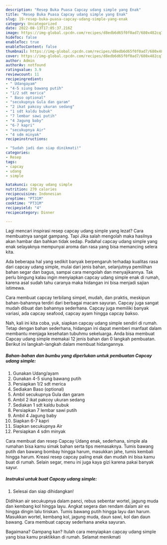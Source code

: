 ```yaml
---
description: "Resep Buka Puasa Capcay udang simple yang Enak"
title: "Resep Buka Puasa Capcay udang simple yang Enak"
slug: 19-resep-buka-puasa-capcay-udang-simple-yang-enak
category: Uncategorized
date: 2022-08-13T17:05:37.216Z
image: https://img-global.cpcdn.com/recipes/d8edb6d65f0f0ad7/680x482cq70/capcay-udang-simple-foto-resep-utama.jpg
hideToc: false
enableToc: true
enableTocContent: false
thumbnail: https://img-global.cpcdn.com/recipes/d8edb6d65f0f0ad7/680x482cq70/capcay-udang-simple-foto-resep-utama.jpg
cover: https://img-global.cpcdn.com/recipes/d8edb6d65f0f0ad7/680x482cq70/capcay-udang-simple-foto-resep-utama.jpg
author: Admin
authorAv: notfound
ratingvalue: 3.9
reviewcount: 11
recipeingredient:
- " Udangayam"
- "4-5 siung bawang putih"
- "1/2 sdt merica"
- " Baso optional"
- "secukupnya Gula dan garam"
- "2 ikat pakcoy ukuran sedang"
- "1 sdt kaldu bubuk"
- "7 lembar sawi putih"
- "4 Jagung baby"
- "6-7 kapri"
- "secukupnya Air"
- "4 sdm minyak"
recipeinstructions:

- "Sudah jadi dan siap dinikmati!"
categories:
- Resep
tags:
- capcay
- udang
- simple

katakunci: capcay udang simple 
nutrition: 270 calories
recipecuisine: Indonesian
preptime: "PT31M"
cooktime: "PT31M"
recipeyield: "4"
recipecategory: Dinner

---
```



Lagi mencari inspirasi resep capcay udang simple yang lezat? Cara membuatnya sangat gampang. Tapi Jika salah mengolah maka hasilnya akan hambar dan bahkan tidak sedap. Padahal capcay udang simple yang enak selayaknya mempunyai aroma dan rasa yang bisa memancing selera kita.


Ada beberapa hal yang sedikit banyak berpengaruh terhadap kualitas rasa dari capcay udang simple, mulai dari jenis bahan, selanjutnya pemilihan bahan segar dan bagus, sampai cara mengolah dan menyajikannya. Tak perlu bingung kalau ingin menyiapkan capcay udang simple enak di rumah, karena asal sudah tahu caranya maka hidangan ini bisa menjadi sajian istimewa.

Cara membuat capcay terbilang simpel, mudah, dan praktis, meskipun bahan-bahannya terdiri dari berbagai macam sayuran. Capcay juga sangat mudah dibuat dan bahannya sederhana. Capcay juga memiliki banyak variasi, ada capcay seafood, capcay ayam hingga capcay bakso.


Nah, kali ini kita coba, yuk, siapkan capcay udang simple sendiri di rumah. Tetap dengan bahan sederhana, hidangan ini dapat memberi manfaat dalam membantu menjaga kesehatan tubuhmu sekeluarga. Anda bisa membuat Capcay udang simple memakai 12 jenis bahan dan 0 langkah pembuatan. Berikut ini langkah-langkah dalam membuat hidangannya.

<!--inarticleads1-->

##### Bahan-bahan dan bumbu yang diperlukan untuk pembuatan Capcay udang simple:

1. Gunakan  Udang/ayam
1. Gunakan 4-5 siung bawang putih
1. Persiapkan 1/2 sdt merica
1. Sediakan  Baso (optional)
1. Ambil secukupnya Gula dan garam
1. Ambil 2 ikat pakcoy ukuran sedang
1. Sediakan 1 sdt kaldu bubuk
1. Persiapkan 7 lembar sawi putih
1. Ambil 4 Jagung baby
1. Siapkan 6-7 kapri
1. Siapkan secukupnya Air
1. Persiapkan 4 sdm minyak


Cara membuat dan resep Capcay Udang enak, sederhana, simple ala rumahan bisa kamu simak bahan serta tips memasaknya. Tumis bawang putih dan bawang bombay hingga harum, masukkan jahe, tumis kembali hingga harum. Kreasi resep capcay paling enak dan mudah ini bisa kamu buat di rumah. Selain segar, menu ini juga kaya gizi karena pakai banyak sayur. 

<!--inarticleads2-->

##### Instruksi untuk buat Capcay udang simple:


1. Selesai dan siap dihidangkan!

Didihkan air secukupnya dalam panci, rebus sebentar wortel, jagung muda dan kembang kol hingga layu. Angkat segera dan rendam dalam air es hingga dingin lalu tiriskan. Tumis bawang putih hingga layu dan harum. Masukkan wortel, kembang kol, jagung muda, daun sawi, kol dan daun bawang. Cara membuat capcay sederhana aneka sayuran. 

Bagaimana? Gampang kan? Itulah cara menyiapkan capcay udang simple yang bisa kamu praktikkan di rumah. Selamat menikmati
